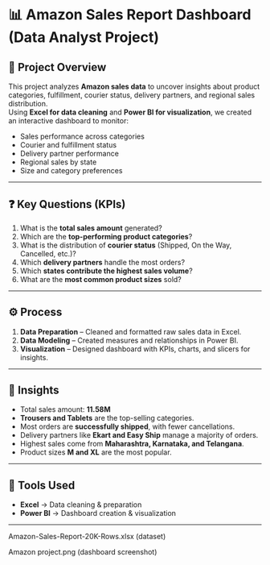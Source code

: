 # 📊 Amazon Sales Report Dashboard (Data Analyst Project)

## 🛒 Project Overview
This project analyzes **Amazon sales data** to uncover insights about product categories, fulfillment, courier status, delivery partners, and regional sales distribution.  
Using **Excel for data cleaning** and **Power BI for visualization**, we created an interactive dashboard to monitor:  

- Sales performance across categories  
- Courier and fulfillment status  
- Delivery partner performance  
- Regional sales by state  
- Size and category preferences  

---


## ❓ Key Questions (KPIs)
1. What is the **total sales amount** generated?  
2. Which are the **top-performing product categories**?  
3. What is the distribution of **courier status** (Shipped, On the Way, Cancelled, etc.)?  
4. Which **delivery partners** handle the most orders?  
5. Which **states contribute the highest sales volume**?  
6. What are the **most common product sizes** sold?  

---

## ⚙️ Process
1. **Data Preparation** – Cleaned and formatted raw sales data in Excel.  
2. **Data Modeling** – Created measures and relationships in Power BI.  
3. **Visualization** – Designed dashboard with KPIs, charts, and slicers for insights.  

---

## 🚀 Insights
- Total sales amount: **11.58M**  
- **Trousers and Tablets** are the top-selling categories.  
- Most orders are **successfully shipped**, with fewer cancellations.  
- Delivery partners like **Ekart and Easy Ship** manage a majority of orders.  
- Highest sales come from **Maharashtra, Karnataka, and Telangana**.  
- Product sizes **M and XL** are the most popular.  

---

## 📌 Tools Used
- **Excel** → Data cleaning & preparation  
- **Power BI** → Dashboard creation & visualization   

---

Amazon-Sales-Report-20K-Rows.xlsx (dataset)

Amazon project.png (dashboard screenshot)
